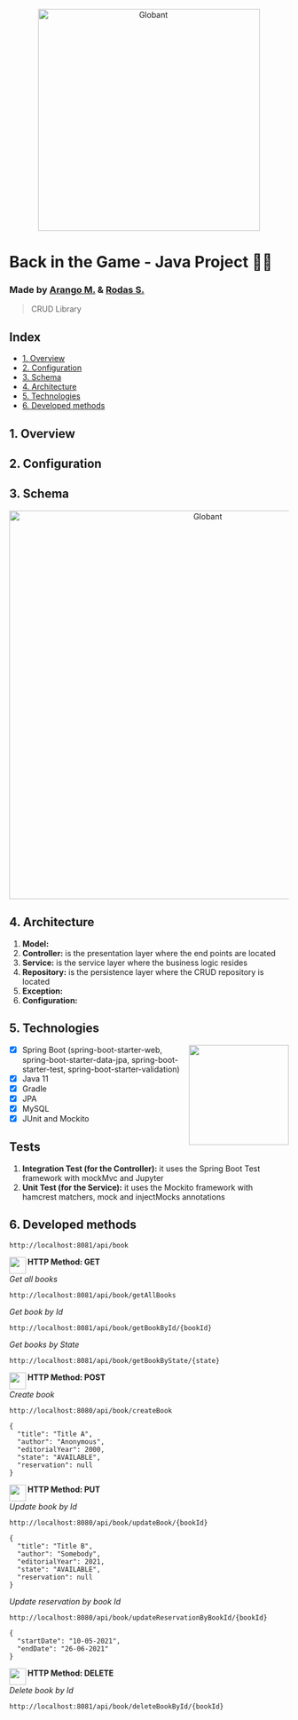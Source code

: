<p align="center">
  <a title="Globant" target="_blank" href= "https://github.com/emae1712/final-project-globant">
    <img width=400px src="https://user-images.githubusercontent.com/68023969/124045972-7ee38200-d9d6-11eb-8e54-14bb8484d61e.png" alt="Globant">
  </a>
</p>

# Back in the Game - Java Project 👩‍💻
### Made by [Arango M.](https://github.com/emae1712) & [Rodas S.](https://github.com/SheillyR)
>CRUD Library
## Index

* [1. Overview](#1-overview)
* [2. Configuration](#2-configuration)
* [3. Schema](#3-schema)
* [4. Architecture](#4-architecture)
* [5. Technologies](#5-technologies)
* [6. Developed methods](#6-Developed-methods)

## 1. Overview

## 2. Configuration

## 3. Schema

<p align="center">
  <img width=700px src="https://user-images.githubusercontent.com/68023969/124052723-9b86b680-d9e4-11eb-8ae1-dcd9bb978ddc.JPG" alt="Globant">
</p>

## 4. Architecture
 
 1. **Model:**
 2. **Controller:** is the presentation layer where the end points are located
 3. **Service:** is the service layer where the business logic resides
 4. **Repository:** is the persistence layer where the CRUD repository is located
 5. **Exception:**
 6. **Configuration:**
 
 ## 5. Technologies
 
 <p >
  <img align="right" height="180px" src="https://user-images.githubusercontent.com/68023969/124051684-90328b80-d9e2-11eb-8ad6-0e960fdcb4a5.png">
</p>

- [x] Spring Boot (spring-boot-starter-web, spring-boot-starter-data-jpa, spring-boot-starter-test, spring-boot-starter-validation)
- [x] Java 11
- [x] Gradle
- [x] JPA
- [x] MySQL
- [x] JUnit and Mockito

## Tests

 1. **Integration Test (for the Controller):** it uses the Spring Boot Test framework with mockMvc and Jupyter
 2. **Unit Test (for the Service):** it uses the Mockito framework with hamcrest matchers, mock and injectMocks annotations 
 
 ## 6. Developed methods
 
 ```
http://localhost:8081/api/book
```
 
 <p >
  <img align="left" height= 30px src="https://user-images.githubusercontent.com/68023969/124558685-7c32c380-de00-11eb-84b8-cf2fdbd4f4c0.JPG">
</p>

 **HTTP Method: GET**
 
 *_Get all books_*

```
http://localhost:8081/api/book/getAllBooks
```
 
 *_Get book by Id_*

```
http://localhost:8081/api/book/getBookById/{bookId}
```
  
 *_Get books by State_*

```
http://localhost:8081/api/book/getBookByState/{state}
```

<p >
  <img align="left" height= 30px src="https://user-images.githubusercontent.com/68023969/124558273-09c1e380-de00-11eb-9b3d-8f6e5a093b6a.JPG">
</p>

 **HTTP Method: POST**

*_Create book_*

```
http://localhost:8080/api/book/createBook
```
```
{
  "title": "Title A",
  "author": "Anonymous",
  "editorialYear": 2000,
  "state": "AVAILABLE",
  "reservation": null
}
```

<p >
  <img align="left" height= 30px src="https://user-images.githubusercontent.com/68023969/124559128-f8c5a200-de00-11eb-9db3-180e6e6481c7.JPG">
</p>

 **HTTP Method: PUT**
 
*_Update book by Id_*
```
http://localhost:8080/api/book/updateBook/{bookId}
```
```
{
  "title": "Title B",
  "author": "Somebody",
  "editorialYear": 2021,
  "state": "AVAILABLE",
  "reservation": null
}
```
*_Update reservation by book Id_*
```
http://localhost:8080/api/book/updateReservationByBookId/{bookId}
```
```
{
  "startDate": "10-05-2021",
  "endDate": "26-06-2021"
}
```

<p >
  <img align="left" height= 30px src="https://user-images.githubusercontent.com/68023969/124559504-6a055500-de01-11eb-9952-a3a73d9b1d0e.JPG">
</p>

**HTTP Method: DELETE**
 
 *_Delete book by Id_*

```
http://localhost:8081/api/book/deleteBookById/{bookId}
```
